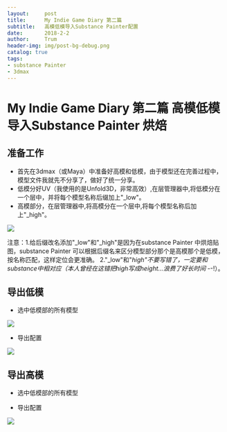 ```yaml
---
layout:     post
title:      My Indie Game Diary 第二篇
subtitle:   高模低模导入Substance Painter配置
date:       2018-2-2
author:     Trum
header-img: img/post-bg-debug.png
catalog: true
tags:
- substance Painter
- 3dmax
---
```


# My Indie Game Diary 第二篇 高模低模导入Substance Painter 烘焙
## 准备工作
- 首先在3dmax（或Maya）中准备好高模和低模，由于模型还在完善过程中，模型文件我就先不分享了，做好了统一分享。
- 低模分好UV（我使用的是Unfold3D，非常高效）,在层管理器中,将低模分在一个层中，并将每个模型名称后缀加上"_low"。
- 高模部分，在层管理器中,将高模分在一个层中,将每个模型名称后加上"_high"。

![](http://mingchuan.wang/img/MyIndieGameDiary/4.png)

注意：1.给后缀改名添加"_low"和"_high"是因为在substance Painter 中烘焙贴图，substance Painter 可以根据后缀名来区分模型部分那个是高模那个是低模，按名称匹配，这样定位会更准确。 
2."_low"和"_high"不要写错了，一定要和substance中相对应（本人曾经在这错把high写成height...浪费了好长时间 -_-!）。

## 导出低模
- 选中低模部的所有模型

![](http://mingchuan.wang/img/MyIndieGameDiary/4.png)

- 导出配置

![](http://mingchuan.wang/img/MyIndieGameDiary/4.png)

## 导出高模

- 选中低模部的所有模型

- 导出配置

![](http://mingchuan.wang/img/MyIndieGameDiary/4.png)

